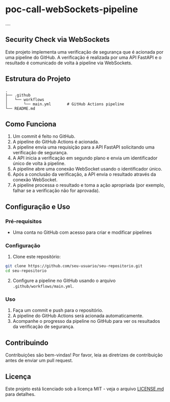 # poc-call-webSockets-pipeline
....
## Security Check via WebSockets

Este projeto implementa uma verificação de segurança que é acionada por uma pipeline do GitHub. A verificação é realizada por uma API FastAPI e o resultado é comunicado de volta à pipeline via WebSockets.

## Estrutura do Projeto

```
.
├── .github
│   └── workflows
│       └── main.yml       # GitHub Actions pipeline
└── README.md
```

## Como Funciona

1. Um commit é feito no GitHub.
2. A pipeline do GitHub Actions é acionada.
3. A pipeline envia uma requisição para a API FastAPI solicitando uma verificação de segurança.
4. A API inicia a verificação em segundo plano e envia um identificador único de volta à pipeline.
5. A pipeline abre uma conexão WebSocket usando o identificador único.
6. Após a conclusão da verificação, a API envia o resultado através da conexão WebSocket.
7. A pipeline processa o resultado e toma a ação apropriada (por exemplo, falhar se a verificação não for aprovada).

## Configuração e Uso

### Pré-requisitos

- Uma conta no GitHub com acesso para criar e modificar pipelines

### Configuração

1. Clone este repositório:

```bash
git clone https://github.com/seu-usuario/seu-repositorio.git
cd seu-repositorio
```

2. Configure a pipeline no GitHub usando o arquivo `.github/workflows/main.yml`.

### Uso

1. Faça um commit e push para o repositório.
2. A pipeline do GitHub Actions será acionada automaticamente.
3. Acompanhe o progresso da pipeline no GitHub para ver os resultados da verificação de segurança.

## Contribuindo

Contribuições são bem-vindas! Por favor, leia as diretrizes de contribuição antes de enviar um pull request.

## Licença

Este projeto está licenciado sob a licença MIT - veja o arquivo [LICENSE.md](LICENSE.md) para detalhes.
